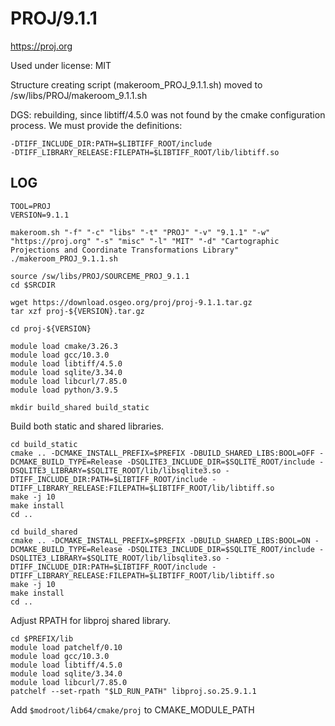 PROJ/9.1.1
========================

<https://proj.org>

Used under license:
MIT


Structure creating script (makeroom_PROJ_9.1.1.sh) moved to /sw/libs/PROJ/makeroom_9.1.1.sh

DGS: rebuilding, since libtiff/4.5.0 was not found by the cmake configuration process. We must provide the definitions:

    -DTIFF_INCLUDE_DIR:PATH=$LIBTIFF_ROOT/include
    -DTIFF_LIBRARY_RELEASE:FILEPATH=$LIBTIFF_ROOT/lib/libtiff.so

LOG
---

    TOOL=PROJ
    VERSION=9.1.1

    makeroom.sh "-f" "-c" "libs" "-t" "PROJ" "-v" "9.1.1" "-w" "https://proj.org" "-s" "misc" "-l" "MIT" "-d" "Cartographic Projections and Coordinate Transformations Library"
    ./makeroom_PROJ_9.1.1.sh

    source /sw/libs/PROJ/SOURCEME_PROJ_9.1.1
    cd $SRCDIR

    wget https://download.osgeo.org/proj/proj-9.1.1.tar.gz
    tar xzf proj-${VERSION}.tar.gz

    cd proj-${VERSION}

    module load cmake/3.26.3
    module load gcc/10.3.0
    module load libtiff/4.5.0
    module load sqlite/3.34.0
    module load libcurl/7.85.0
    module load python/3.9.5

    mkdir build_shared build_static

Build both static and shared libraries.

    cd build_static
    cmake .. -DCMAKE_INSTALL_PREFIX=$PREFIX -DBUILD_SHARED_LIBS:BOOL=OFF -DCMAKE_BUILD_TYPE=Release -DSQLITE3_INCLUDE_DIR=$SQLITE_ROOT/include -DSQLITE3_LIBRARY=$SQLITE_ROOT/lib/libsqlite3.so -DTIFF_INCLUDE_DIR:PATH=$LIBTIFF_ROOT/include -DTIFF_LIBRARY_RELEASE:FILEPATH=$LIBTIFF_ROOT/lib/libtiff.so
    make -j 10
    make install
    cd ..

    cd build_shared
    cmake .. -DCMAKE_INSTALL_PREFIX=$PREFIX -DBUILD_SHARED_LIBS:BOOL=ON -DCMAKE_BUILD_TYPE=Release -DSQLITE3_INCLUDE_DIR=$SQLITE_ROOT/include -DSQLITE3_LIBRARY=$SQLITE_ROOT/lib/libsqlite3.so -DTIFF_INCLUDE_DIR:PATH=$LIBTIFF_ROOT/include -DTIFF_LIBRARY_RELEASE:FILEPATH=$LIBTIFF_ROOT/lib/libtiff.so
    make -j 10
    make install
    cd ..


Adjust RPATH for libproj shared library.

    cd $PREFIX/lib
    module load patchelf/0.10
    module load gcc/10.3.0
    module load libtiff/4.5.0
    module load sqlite/3.34.0
    module load libcurl/7.85.0
    patchelf --set-rpath "$LD_RUN_PATH" libproj.so.25.9.1.1


Add `$modroot/lib64/cmake/proj` to CMAKE_MODULE_PATH

